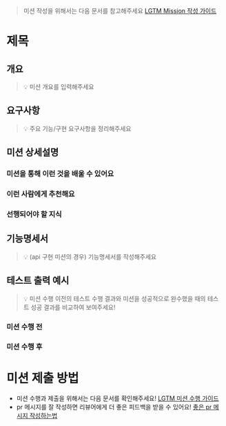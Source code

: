 > 미션 작성을 위해서는 다음 문서를 참고해주세요
[LGTM Mission 작성 가이드](https://team-hkcc.notion.site/Getting-started-with-docs-e3d00ed898104f859315f1aa0b22bf3a?pvs=4)

# 제목

## 개요


> 💡 미션 개요를 입력해주세요



## 요구사항


> 💡 주요 기능/구현 요구사항을 정리해주세요


## 미션 상세설명

### 미션을 통해 이런 것을 배울 수 있어요

### 이런 사람에게 추천해요

### 선행되어야 할 지식

## 기능명세서


> 💡 (api 구현 미션의 경우)
> 기능명세서를 작성해주세요



## 테스트 출력 예시


> 💡 미션 수행 이전의 테스트 수행 결과와
> 미션을 성공적으로 완수했을 때의 테스트 성공 결과를 비교하여 보여주세요!



### 미션 수행 전

### 미션 수행 후

# 미션 제출 방법

- 미션 수행과 제출을 위해서는 다음 문서를 확인해주세요!
[LGTM 미션 수행 가이드](https://www.notion.so/1e4dea4f3f8146c59f927dc31fd1cafc?pvs=21)
- pr 메시지를 잘 작성하면 리뷰어에게 더 좋은 피드백을 받을 수 있어요!
[좋은 pr 메시지 작성하는법](https://www.notion.so/32fcd20d0e8c426fa0d8a267558ddb38?pvs=21)
